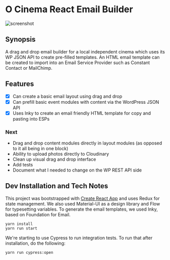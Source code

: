 # O Cinema React Email Builder

![screenshot](https://user-images.githubusercontent.com/33945/70460983-9621ee00-1a85-11ea-9a30-b520727d0a2a.png)

## Synopsis

A drag and drop email builder for a local independent cinema which uses its WP JSON API to create pre-filled templates. An HTML email template can be created to import into an Email Service Provider such as Constant Contact or MailChimp.

## Features

- [x] Can create a basic email layout using drag and drop
- [x] Can prefill basic event modules with content via the WordPress JSON API
- [x] Uses Inky to create an email friendly HTML template for copy and pasting into ESPs

### Next

- Drag and drop content modules directly in layout modules (as opposed to it all being in one block)
- Ability to upload photos directly to Cloudinary
- Clean up visual drag and drop interface
- Add tests
- Document what I needed to change on the WP REST API side

## Dev Installation and Tech Notes

This project was bootstrapped with [Create React App](https://github.com/facebook/create-react-app) and uses Redux for state management. We also used Material-UI as a design library and Flow for typesetting variables. To generate the email templates, we used Inky, based on Foundation for Email.

```
yarn install
yarn run start
```

We're starting to use Cypress to run integration tests. To run that after installation, do the following:

```
yarn run cypress:open
```
